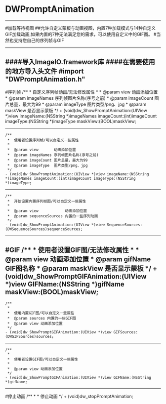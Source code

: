 # DWPromptAnimation
---
#加载等待视图
##允许自定义蒙板与动画视图，内置7种加载模式与14种自定义GIF加载动画,如果内置的7种无法满足您的需求，可以使用自定义中的GIF图。
#当然也支持您自己的序列帧与GIF

---

####导入ImageIO.framework库
####在需要使用的地方导入头文件
	#import "DWPromptAnimation.h"
---
#序列帧
	/**
	 *  自定义序列帧动画/无法修改属性
 	 *
 	 *  @param view       动画添加位置
 	 *  @param imageNames 序列帧图片名称(序号之前)
 	 *  @param imageCount 图片总量，最大为99
 	 *  @param imageType  图片类型/png、jpg
 	 *  @param maskView   是否显示蒙板
 	 */
	+ (void)dw_ShowPromptAnimation:(UIView *)view imageName:(NSString *)imageNames imageCount:(int)imageCount imageType:(NSString *)imageType maskView:(BOOL)maskView;
	
---
	/**
 	 *  使用者设置序列帧/可以自定义一些属性
	 *
 	 *  @param view       动画添加位置
 	 *  @param imageNames 序列帧图片名称(序号之前)
	 *  @param imageCount 图片总量，最大为99
 	 *  @param imageType  图片类型/png、jpg
	 */
	- (void)dw_ShowPromptAnimation:(UIView *)view imageName:(NSString *)imageNames imageCount:(int)imageCount imageType:(NSString *)imageType;
	
---
	/**
 	 *  开始设置内置序列帧图/可以自定义一些属性
	 *
 	 *  @param view            动画添加位置
	 *  @param sequenceSources 内置的一些序列动画
	 */
	- (void)dw_ShowPromptAnimation:(UIView *)view SequenceSources:(DWSequenceSources)sequenceSources;

---
#GIF
	/**
	 *  使用者设置GIF图/无法修改属性
 	 *
	 *  @param view    动画添加位置
	 *  @param gifName GIF图名称
	 *  @param maskView 是否显示蒙板
	 */
	+ (void)dw_ShowPromptGIFAnimation:(UIView *)view GIFName:(NSString *)gifName maskView:(BOOL)maskView;
---
	/**
 	 *
 	 *  使用内置GIF图/可以自定义一些属性
 	 *  @param sources 内置的一些GIF图
 	 *  @param view 动画添加位置
 	 */
	- (void)dw_ShowPromptGIFAnimation:(UIView *)view GIFSources:(DWGIFSources)sources;
---
	/**
 	 *
 	 *  使用者设置GIF图/可以自定义一些属性
 	 *
 	 *  @param view 动画添加位置
 	 */
	- (void)dw_ShowPromptGIFAnimation:(UIView *)view GIFName:(NSString *)gifName;
---
#停止动画
	/**
 	 *
 	 *  停止动画
  	 */
	+ (void)dw_stopPromptAnimation;

